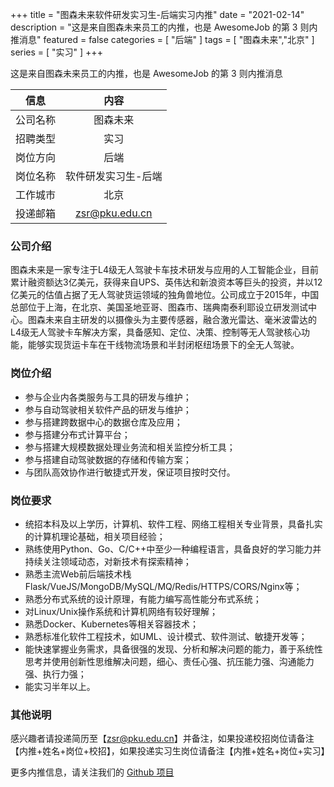 +++
title = "图森未来软件研发实习生-后端实习内推"
date = "2021-02-14"
description = "这是来自图森未来员工的内推，也是 AwesomeJob 的第 3 则内推消息"
featured = false
categories = [
    "后端"
]
tags = [
    "图森未来","北京"
]
series = [
    "实习"
]
+++

这是来自图森未来员工的内推，也是 AwesomeJob 的第 3 则内推消息
<!--more-->

| 信息 | 内容 |
| :-----:| :----: |
| 公司名称 | 图森未来 |
| 招聘类型 | 实习 |
| 岗位方向 | 后端 |
| 岗位名称 | 软件研发实习生-后端 |
| 工作城市 | 北京 |
| 投递邮箱 | zsr@pku.edu.cn |

### 公司介绍

图森未来是一家专注于L4级无人驾驶卡车技术研发与应用的人工智能企业，目前累计融资额达3亿美元，获得来自UPS、英伟达和新浪资本等巨头的投资，并以12亿美元的估值占据了无人驾驶货运领域的独角兽地位。公司成立于2015年，中国总部位于上海，在北京、美国圣地亚哥、图森市、瑞典南泰利耶设立研发测试中心。图森未来自主研发的以摄像头为主要传感器，融合激光雷达、毫米波雷达的L4级无人驾驶卡车解决方案，具备感知、定位、决策、控制等无人驾驶核心功能，能够实现货运卡车在干线物流场景和半封闭枢纽场景下的全无人驾驶。

### 岗位介绍

- 参与企业内各类服务与工具的研发与维护；
- 参与自动驾驶相关软件产品的研发与维护；
- 参与搭建跨数据中心的数据仓库及应用；
- 参与搭建分布式计算平台；
- 参与搭建大规模数据处理业务流和相关监控分析工具；
- 参与搭建自动驾驶数据的存储和传输方案；
- 与团队高效协作进行敏捷式开发，保证项目按时交付。

### 岗位要求

- 统招本科及以上学历，计算机、软件工程、网络工程相关专业背景，具备扎实的计算机理论基础，相关项目经验；
- 熟练使用Python、Go、C/C++中至少一种编程语言，具备良好的学习能力并持续关注领域动态，对新技术有探索精神；
- 熟悉主流Web前后端技术栈Flask/VueJS/MongoDB/MySQL/MQ/Redis/HTTPS/CORS/Nginx等；
- 熟悉分布式系统的设计原理，有能力编写高性能分布式系统；
- 对Linux/Unix操作系统和计算机网络有较好理解；
- 熟悉Docker、Kubernetes等相关容器技术；
- 熟悉标准化软件工程技术，如UML、设计模式、软件测试、敏捷开发等；
- 能快速掌握业务需求，具备很强的发现、分析和解决问题的能力，善于系统性思考并使用创新性思维解决问题，细心、责任心强、抗压能力强、沟通能力强、执行力强；
- 能实习半年以上。

### 其他说明

感兴趣者请投递简历至【zsr@pku.edu.cn】并备注，如果投递校招岗位请备注【内推+姓名+岗位+校招】，如果投递实习生岗位请备注【内推+姓名+岗位+实习】

更多内推信息，请关注我们的 [Github 项目](https://github.com/Dikea/AwesomeJob)

